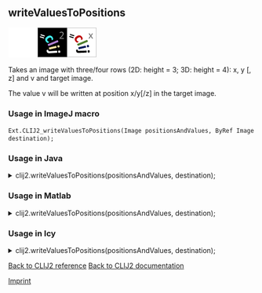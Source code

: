 ## writeValuesToPositions
<img src="images/mini_empty_logo.png"/><img src="images/mini_clij2_logo.png"/><img src="images/mini_clijx_logo.png"/>

Takes an image with three/four rows (2D: height = 3; 3D: height = 4): x, y [, z] and v and target image. 

The value v will be written at position x/y[/z] in the target image.

### Usage in ImageJ macro
```
Ext.CLIJ2_writeValuesToPositions(Image positionsAndValues, ByRef Image destination);
```


### Usage in Java


<details>

<summary>
clij2.writeValuesToPositions(positionsAndValues, destination);
</summary>
<pre class="highlight">// init CLIJ and GPU
import net.haesleinhuepf.clij2.CLIJ2;
import net.haesleinhuepf.clij.clearcl.ClearCLBuffer;
CLIJ2 clij2 = CLIJ2.getInstance();

// get input parameters
ClearCLBuffer positionsAndValues = clij2.push(positionsAndValuesImagePlus);
destination = clij2.create(positionsAndValues);
</pre>

<pre class="highlight">
// Execute operation on GPU
clij2.writeValuesToPositions(positionsAndValues, destination);
</pre>

<pre class="highlight">
//show result
destinationImagePlus = clij2.pull(destination);
destinationImagePlus.show();

// cleanup memory on GPU
clij2.release(positionsAndValues);
clij2.release(destination);
</pre>

</details>



### Usage in Matlab


<details>

<summary>
clij2.writeValuesToPositions(positionsAndValues, destination);
</summary>
<pre class="highlight">% init CLIJ and GPU
clij2 = init_clatlab();

% get input parameters
positionsAndValues = clij2.pushMat(positionsAndValues_matrix);
destination = clij2.create(positionsAndValues);
</pre>

<pre class="highlight">
% Execute operation on GPU
clij2.writeValuesToPositions(positionsAndValues, destination);
</pre>

<pre class="highlight">
% show result
destination = clij2.pullMat(destination)

% cleanup memory on GPU
clij2.release(positionsAndValues);
clij2.release(destination);
</pre>

</details>



### Usage in Icy


<details>

<summary>
clij2.writeValuesToPositions(positionsAndValues, destination);
</summary>
<pre class="highlight">// init CLIJ and GPU
importClass(net.haesleinhuepf.clicy.CLICY);
importClass(Packages.icy.main.Icy);

clij2 = CLICY.getInstance();

// get input parameters
positionsAndValues_sequence = getSequence();positionsAndValues = clij2.pushSequence(positionsAndValues_sequence);
destination = clij2.create(positionsAndValues);
</pre>

<pre class="highlight">
// Execute operation on GPU
clij2.writeValuesToPositions(positionsAndValues, destination);
</pre>

<pre class="highlight">
// show result
destination_sequence = clij2.pullSequence(destination)
Icy.addSequence(destination_sequence
// cleanup memory on GPU
clij2.release(positionsAndValues);
clij2.release(destination);
</pre>

</details>



[Back to CLIJ2 reference](https://clij.github.io/clij2-docs/reference)
[Back to CLIJ2 documentation](https://clij.github.io/clij2-docs)

[Imprint](https://clij.github.io/imprint)
